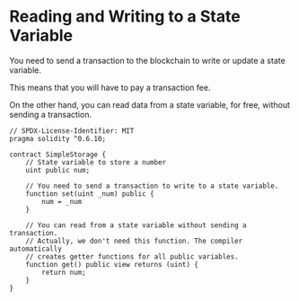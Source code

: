# Reading and Writing to a State Variable  
You need to send a transaction to the blockchain to write or update a state variable.  

This means that you will have to pay a transaction fee.  

On the other hand, you can read data from a state variable, for free, without sending a transaction.  

```
// SPDX-License-Identifier: MIT
pragma solidity ^0.6.10;

contract SimpleStorage {
	// State variable to store a number
	uint public num;

	// You need to send a transaction to write to a state variable.
	function set(uint _num) public {
		num = _num
	}

	// You can read from a state variable without sending a transaction.
	// Actually, we don't need this function. The compiler automatically
	// creates getter functions for all public variables.
	function get() public view returns (uint) {
		return num;
	}
}
```